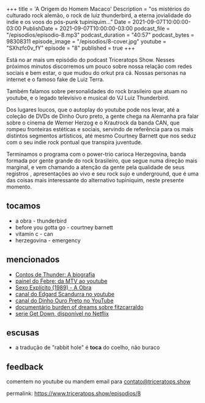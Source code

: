 +++
title = 'A Origem do Homem Macaco'
Description = "os mistérios do culturado rock alemão, o rock de luiz thunderbird, a eterna jovialidade do indie e os voos do pós-punk tupiniquim..."
Date = 2021-09-07T10:00:00-03:00
PublishDate = 2021-09-07T10:00:00-03:00
podcast_file = "/episodios/episodio-8.mp3"
podcast_duration = "40:57"
podcast_bytes = 98308311
episode_image = "/episodios/8-cover.jpg"
youtube = "SXhzfc0v_fY"
episode = "8"
published = true
+++

Está no ar mais um episódio do podcast Triceratops Show. Nesses próximos minutos discorremos um pouco sobre nossa relação com redes sociais e bem estar, o que mudou do orkut pra cá. Nossas personas na internet e o famoso fake de Luiz Terra.

Também falamos sobre personalidades do rock brasileiro que atuam no youtube, e o legado televisivo e musical do VJ Luiz Thunderbird. 

Dos lugares loucos, que o autoplay do youtube pode nos levar, até a coleção de DVDs de Dinho Ouro preto, a gente chega na Alemanha pra falar sobre o cinema de Werner Herzog e o Krautrock da banda CAN, que rompeu fronteiras estéticas e sociais, servindo de referência para os mais distintos segmentos artísticos, até mesmo Courtney Barnett que nos seduz com o seu indie rock pontual que transpira juventude. 

Terminamos o programa com o power-trio carioca Herzegovina, banda formada por gente grande do rock brasileiro, que segue numa direção mais marginal, e vem chamando a atenção da gente pela qualidade de seus registros , apresentações ao vivo e seu rock sujo e underground, que é uma das coisas mais interessante do alternativo tupiniquim, neste presente momento.

## tocamos
* a obra - thunderbird
* before you gotta go - courtney barnett
* vitamin c - can
* herzegovina - emergency

## mencionados
* [Contos de Thunder: A biografia](https://www.amazon.com.br/Contos-Thunder-biografia-Luiz-Thunderbird/dp/8525065862)
* [painel do Febre: da MTV ao youtube](https://www.youtube.com/watch?v=WHnav2pEu3A)
* [Sexo Explícito (1989) - A Obra](https://www.youtube.com/watch?v=zhdkRrti_vg)
* [canal do Edgard Scandurra no youtube](https://www.youtube.com/user/edgardscandurra?app=desktop)
* [canal do Dinho Ouro Preto no YouTube](https://www.youtube.com/c/dinhoouropreto)
* [documentário burden of dreams sobre fitzcarraldo](https://www.youtube.com/watch?v=IsB3i0OqwTk)
* [serie Get Down, disponível no Netflix](https://en.wikipedia.org/wiki/The_Get_Down)

## escusas
* a tradução de "rabbit hole" é **toca** do coelho, não buraco


## feedback
comentem no youtube ou mandem email para contato@triceratops.show



permalink: https://www.triceratops.show/episodios/8
